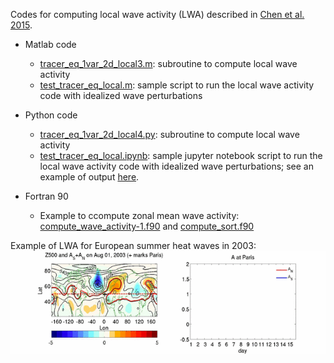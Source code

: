 Codes for computing local wave activity (LWA) described in [Chen et al. 2015](../../../publication/2015-12-1-Chen2015).

- Matlab code
    * [tracer_eq_1var_2d_local3.m](./tracer_eq_1var_2d_local3.m): subroutine to compute local wave activity
    * [test_tracer_eq_local.m](./test_tracer_eq_local.m): sample script to run the local wave activity code with idealized wave perturbations

- Python code
    * [tracer_eq_1var_2d_local4.py](./tracer_eq_1var_2d_local4.py): subroutine to compute local wave activity
    * [test_tracer_eq_local.ipynb](./test_tracer_eq_local.ipynb): sample jupyter notebook script to run the local wave activity code with idealized wave perturbations; see an example of output [here](./test_tracer_eq_local.html).

- Fortran 90
    * Example to ccompute zonal mean wave activity: [compute_wave_activity-1.f90](./compute_wave_activity-1.f90) and [compute_sort.f90](./compute_sort.f90)

Example of LWA for European summer heat waves in 2003:
![](./AsAn_aug2003.gif)